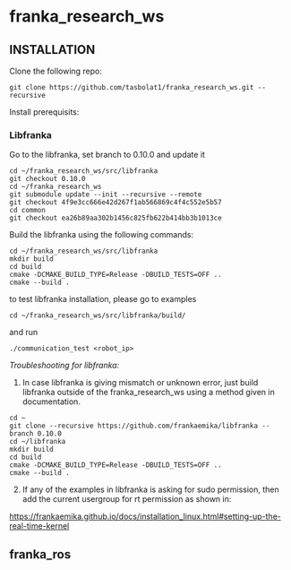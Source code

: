 # franka_research_ws

## INSTALLATION
Clone the following repo:

```
git clone https://github.com/tasbolat1/franka_research_ws.git --recursive
```

Install prerequisits:

### Libfranka
Go to the libfranka, set branch to 0.10.0 and update it
```
cd ~/franka_research_ws/src/libfranka
git checkout 0.10.0
cd ~/franka_research_ws
git submodule update --init --recursive --remote
git checkout 4f9e3cc666e42d267f1ab566869c4f4c552e5b57
cd common
git checkout ea26b89aa302b1456c825fb622b414bb3b1013ce
```
Build the libfranka using the following commands:
```
cd ~/franka_research_ws/src/libfranka
mkdir build
cd build
cmake -DCMAKE_BUILD_TYPE=Release -DBUILD_TESTS=OFF ..
cmake --build .
```
to test libfranka installation, please go to examples

```
cd ~/franka_research_ws/src/libfranka/build/
```

and run 
```
./communication_test <robot_ip>
```

*Troubleshooting for libfranka:*
1. In case libfranka is giving mismatch or unknown error, just build libfranka outside of the franka_research_ws using a method given in documentation.

```
cd ~
git clone --recursive https://github.com/frankaemika/libfranka --branch 0.10.0
cd ~/libfranka
mkdir build
cd build
cmake -DCMAKE_BUILD_TYPE=Release -DBUILD_TESTS=OFF ..
cmake --build .
```
2. If any of the examples in libfranka is asking for sudo permission, then add the current usergroup for rt permission as shown in:

https://frankaemika.github.io/docs/installation_linux.html#setting-up-the-real-time-kernel


## franka_ros